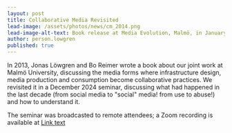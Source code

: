 ```yaml
---
layout: post
title: Collaborative Media Revisited
lead-image: /assets/photos/news/cm_2014.png
lead-image-alt-text: Book release at Media Evolution, Malmö, in January 2014.
author: person.lowgren
published: true
---
```


In 2013, Jonas Löwgren and Bo Reimer wrote a book about our joint work at Malmö University, discussing the media forms where infrastructure design, media production and consumption become collaborative practices. We revisited it in a December 2024 seminar, discussing what had happened in the last decade (from social media to "social" media! from use to abuse!) and how to understand it.

The seminar was broadcasted to remote attendees; a Zoom recording is available at [Link text](https://play.mau.se/media/t/0_cvw6uweq)